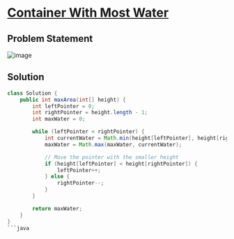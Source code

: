 # [Container With Most Water](https://leetcode.com/problems/container-with-most-water/description/?envType=study-plan-v2&envId=top-interview-150)
## Problem Statement
![image](https://github.com/SiddhantKumarMaurya/LeetCode_Questions/assets/107787014/5b4f674d-0968-4643-8bbd-de66a72fa4d6)
## Solution
```java
class Solution {
    public int maxArea(int[] height) {
        int leftPointer = 0;
        int rightPointer = height.length - 1;
        int maxWater = 0;

        while (leftPointer < rightPointer) {
            int currentWater = Math.min(height[leftPointer], height[rightPointer]) * (rightPointer - leftPointer);
            maxWater = Math.max(maxWater, currentWater);

            // Move the pointer with the smaller height
            if (height[leftPointer] < height[rightPointer]) {
                leftPointer++;
            } else {
                rightPointer--;
            }
        }

        return maxWater;
    }
}
```java
